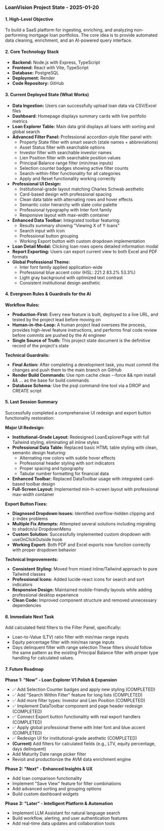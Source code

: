 ### **LoanVision Project State - 2025-01-20**

#### **1. High-Level Objective**
To build a SaaS platform for ingesting, enriching, and analyzing non-performing mortgage loan portfolios. The core idea is to provide automated data cleaning, enrichment, and an AI-powered query interface.

#### **2. Core Technology Stack**
* **Backend:** Node.js with Express, TypeScript
* **Frontend:** React with Vite, TypeScript
* **Database:** PostgreSQL
* **Deployment:** Render
* **Code Repository:** GitHub

#### **3. Current Deployed State (What Works)**
* **Data Ingestion:** Users can successfully upload loan data via CSV/Excel files
* **Dashboard:** Homepage displays summary cards with live portfolio metrics
* **Loan Explorer Table:** Main data grid displays all loans with sorting and global search
* **Advanced Filter Panel:** Professional accordion-style filter panel with:
  - Property State filter with smart search (state names + abbreviations)
  - Asset Status filter with searchable options
  - Investor filter with searchable investor names
  - Lien Position filter with searchable position values
  - Principal Balance range filter (min/max inputs)
  - Selection counter badges showing active filter counts
  - Search-within-filter functionality for all categories
  - Apply and Reset functionality working correctly
* **Professional UI Design:** 
  - Institutional-grade layout matching Charles Schwab aesthetic
  - Card-based design with professional spacing
  - Clean data table with alternating rows and hover effects
  - Semantic color hierarchy with slate color palette
  - Professional typography with Inter font family
  - Responsive layout with max-width container
* **Enhanced Data Toolbar:** Integrated toolbar featuring:
  - Results summary showing "Viewing X of Y loans"
  - Search input with icon
  - Professional button grouping
  - Working Export button with custom dropdown implementation
* **Loan Detail Modal:** Clicking loan rows opens detailed information modal
* **Report Exporting:** Users can export current view to both Excel and PDF formats
* **Global Professional Theme:** 
  - Inter font family applied application-wide
  - Professional blue accent color (HSL: 221.2 83.2% 53.3%)
  - Light gray background with optimized text contrast
  - Consistent institutional design aesthetic

#### **4. Evergreen Rules & Guardrails for the AI**

**Workflow Rules:**
- **Production-First:** Every new feature is built, deployed to a live URL, and tested by the project lead before moving on
- **Human-in-the-Loop:** A human project lead oversees the process, provides high-level feature instructions, and performs final code review before commits are pushed by the AI engineer
- **Single Source of Truth:** This project state document is the definitive record of the project's state

**Technical Guardrails:**
- **Final Action:** After completing a development task, you must commit the changes and push them to the main branch on GitHub
- **Render Build Commands:** Use npm cache clean --force && npm install && ... as the base for build commands
- **Database Schema:** Use the psql command-line tool via a DROP and CREATE script

#### **5. Last Session Summary**
Successfully completed a comprehensive UI redesign and export button functionality restoration:

**Major UI Redesign:**
- **Institutional-Grade Layout:** Redesigned LoanExplorerPage with full Tailwind styling, eliminating all inline styles
- **Professional Data Table:** Replaced basic HTML table styling with clean, semantic design featuring:
  - Alternating row colors with subtle hover effects
  - Professional header styling with sort indicators
  - Proper spacing and typography
  - Tabular number formatting for financial data
- **Enhanced Toolbar:** Replaced DataToolbar usage with integrated card-based toolbar design
- **Full-Screen Layout:** Implemented min-h-screen layout with professional max-width container

**Export Button Fixes:**
- **Diagnosed Dropdown Issues:** Identified overflow-hidden clipping and z-index problems
- **Multiple Fix Attempts:** Attempted several solutions including migrating to shadcn/ui DropdownMenu
- **Custom Solution:** Successfully implemented custom dropdown with useOnClickOutside hook
- **Working Export:** Both PDF and Excel exports now function correctly with proper dropdown behavior

**Technical Improvements:**
- **Consistent Styling:** Moved from mixed inline/Tailwind approach to pure Tailwind classes
- **Professional Icons:** Added lucide-react icons for search and sort indicators
- **Responsive Design:** Maintained mobile-friendly layouts while adding professional desktop experience
- **Clean Code:** Improved component structure and removed unnecessary dependencies

#### **6. Immediate Next Task**
Add calculated field filters to the Filter Panel, specifically:
- Loan-to-Value (LTV) ratio filter with min/max range inputs
- Equity percentage filter with min/max range inputs
- Days delinquent filter with range selection
These filters should follow the same pattern as the existing Principal Balance filter with proper type handling for calculated values.

#### **7. Future Roadmap**

**Phase 1: "Now" - Loan Explorer V1 Polish & Expansion**
* ✅ Add Selection Counter badges and apply new styling (COMPLETED)
* ✅ Add "Search Within Filter" feature for long lists (COMPLETED) 
* ✅ Add more filter types: Investor and Lien Position (COMPLETED)
* ✅ Implement DataToolbar component and page header redesign (COMPLETED)
* ✅ Connect Export button functionality with real export handlers (COMPLETED)
* ✅ Apply global professional theme with Inter font and blue accent (COMPLETED)
* ✅ Redesign UI for institutional-grade aesthetic (COMPLETED)
* **(Current)** Add filters for calculated fields (e.g., LTV, equity percentage, days delinquent)
* Add Maturity Date range picker filter
* Revisit and productionize the AVM data enrichment engine

**Phase 2: "Next" - Enhanced Insights & UX**
* Add loan comparison functionality
* Implement "Save View" feature for filter combinations
* Add advanced sorting and grouping options
* Build custom dashboard widgets

**Phase 3: "Later" - Intelligent Platform & Automation**
* Implement LLM Assistant for natural language search
* Build workflow, alerting, and user authentication features
* Add real-time data updates and collaboration tools
